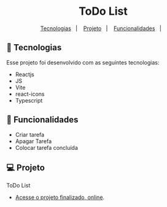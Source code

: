 <h1 align="center"> ToDo List </h1>

<p align="center">
  <a href="#-tecnologias">Tecnologias</a>&nbsp;&nbsp;&nbsp;|&nbsp;&nbsp;&nbsp;
  <a href="#-projeto">Projeto</a>&nbsp;&nbsp;&nbsp;|&nbsp;&nbsp;&nbsp;
  <a href="#-funcionalidades">Funcionalidades</a>&nbsp;&nbsp;&nbsp;|&nbsp;&nbsp;&nbsp;
</p>


## 🚀 Tecnologias

Esse projeto foi desenvolvido com as seguintes tecnologias:

- Reactjs
- JS
- Vite
- react-icons
- Typescript

## 📘 Funcionalidades

  - Criar tarefa
  - Apagar Tarefa
  - Colocar tarefa concluída

## 💻 Projeto

ToDo List

- [Acesse o projeto finalizado, online](https://jhonimattos.github.io/desafio-toDoList/).

